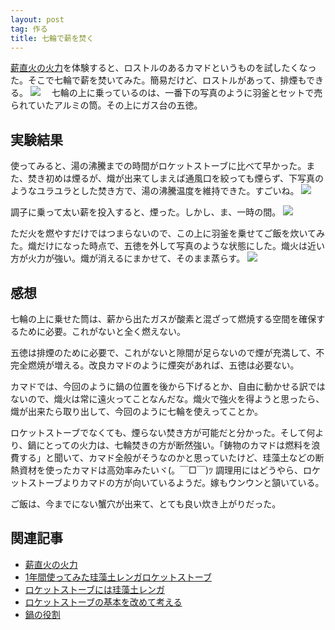 ```yaml
---
layout: post
tag: 作る
title: 七輪で薪を焚く
---
```

[薪直火の火力](http://kobapan.com/blog/2017/03/01/irori.html)を体験すると、ロストルのあるカマドというものを試したくなった。そこで七輪で薪を焚いてみた。簡易だけど、ロストルがあって、排煙もできる。
![](https://kobapan.com/f/33332534200_16837d65d4.jpg)
　七輪の上に乗っているのは、一番下の写真のように羽釜とセットで売られていたアルミの筒。その上にガス台の五徳。

## 実験結果

使ってみると、湯の沸騰までの時間がロケットストーブに比べて早かった。また、焚き初めは煙るが、熾が出来てしまえば通風口を絞っても煙らず、下写真のようなユラユラとした焚き方で、湯の沸騰温度を維持できた。すごいね。
![](https://kobapan.com/f/33675883576_28c431755c.jpg)

調子に乗って太い薪を投入すると、煙った。しかし、ま、一時の間。
![](https://kobapan.com/f/33675902306_2a1ff6645c.jpg)

ただ火を燃やすだけではつまらないので、この上に羽釜を乗せてご飯を炊いてみた。熾だけになった時点で、五徳を外して写真のような状態にした。熾火は近い方が火力が強い。熾が消えるにまかせて、そのまま蒸らす。
![](https://kobapan.com/f/33587499281_05c3e2d658.jpg)

## 感想

七輪の上に乗せた筒は、薪から出たガスが酸素と混ざって燃焼する空間を確保するために必要。これがないと全く燃えない。

五徳は排煙のために必要で、これがないと隙間が足らないので煙が充満して、不完全燃焼が増える。改良カマドのように煙突があれば、五徳は必要ない。

カマドでは、今回のように鍋の位置を後から下げるとか、自由に動かせる訳ではないので、熾火は常に遠火ってことなんだな。熾火で強火を得ようと思ったら、熾が出来たら取り出して、今回のように七輪を使えってことか。

ロケットストーブでなくても、煙らない焚き方が可能だと分かった。そして何より、鍋にとっての火力は、七輪焚きの方が断然強い。「鋳物のカマドは燃料を浪費する」と聞いて、カマド全般がそうなのかと思っていたけど、珪藻土などの断熱資材を使ったカマドは高効率みたいヾ(。￣□￣)ﾂ 調理用にはどうやら、ロケットストーブよりカマドの方が向いているようだ。嫁もウンウンと頷いている。

ご飯は、今までにない蟹穴が出来て、とても良い炊き上がりだった。


## 関連記事
- [薪直火の火力](http://kobapan.com/blog/2017/03/01/irori.html)
- [1年間使ってみた珪藻土レンガロケットストーブ](http://kobapan.com/blog/2017/02/18/rocket.html)
- [ロケットストーブには珪藻土レンガ](http://kobapan.com/blog/2015/10/22/rocket.html)
- [ロケットストーブの基本を改めて考える](http://kobapan.com/blog/2015/10/07/lorena-rocket.html)
- [鍋の役割](http://kobapan.com/blog/2015/03/14/pot.html)
